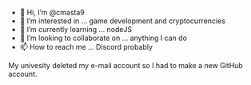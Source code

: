 - 👋 Hi, I’m @cmasta9
- 👀 I’m interested in ... game development and cryptocurrencies
- 🌱 I’m currently learning ... nodeJS
- 💞️ I’m looking to collaborate on ... anything I can do
- 📫 How to reach me ... Discord probably

My univesity deleted my e-mail account so I had to make a new GitHub account.
